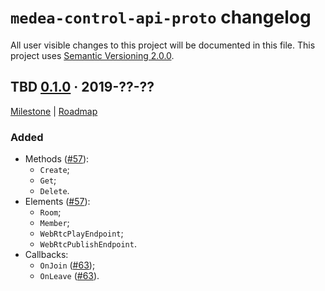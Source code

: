 `medea-control-api-proto` changelog
===================================

All user visible changes to this project will be documented in this file. This project uses [Semantic Versioning 2.0.0].




## TBD [0.1.0] · 2019-??-??
[0.1.0]: /../../tree/medea-control-api-proto-0.1.0/proto/control-api

[Milestone](/../../milestone/2) | [Roadmap](/../../issues/27)

### Added

- Methods ([#57]):
    - `Create`;
    - `Get`;
    - `Delete`.
- Elements ([#57]):
    - `Room`;
    - `Member`;
    - `WebRtcPlayEndpoint`;
    - `WebRtcPublishEndpoint`.
- Callbacks:
    - `OnJoin` ([#63]);
    - `OnLeave` ([#63]).

[#57]: /../../pull/57
[#63]: /../../pull/63





[Semantic Versioning 2.0.0]: https://semver.org
